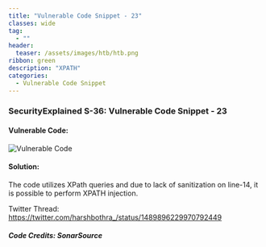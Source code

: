 ```yaml
---
title: "Vulnerable Code Snippet - 23"
classes: wide
tag: 
  - ""
header:
  teaser: /assets/images/htb/htb.png
ribbon: green
description: "XPATH"
categories:
  - Vulnerable Code Snippet
---
```

### SecurityExplained S-36: Vulnerable Code Snippet - 23

#### Vulnerable Code: 

![Vulnerable Code](https://i.imgur.com/xAIlSAR.png)


#### Solution: 
The code utilizes XPath queries and due to lack of sanitization on line-14, it is possible to perform XPATH injection. 

Twitter Thread: https://twitter.com/harshbothra_/status/1489896229970792449
##### Code Credits: SonarSource
